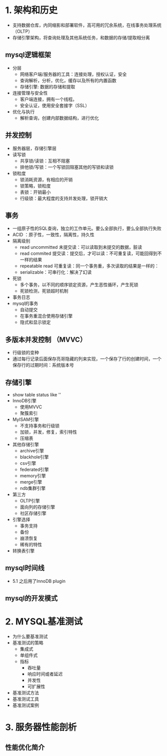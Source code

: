 

# 1. 架构和历史
- 支持数据仓库，内同缩影和部署软件，高可用的冗余系统，在线事务处理系统（OLTP）
- 存储引擎架构，将查询处理及其他系统任务，和数据的存储/提取相分离
## mysql逻辑框架
- 分层
  - 网络客户端/服务器的工具：连接处理，授权认证，安全
  - 查询解析，分析，优化，缓存以及所有的内置函数
  - 存储引擎: 数据的存储和提取
- 连接管理与安全性
  - 客户端连接，拥有一个线程。
  - 安全认证，使用安全套接字（SSL）
- 优化与执行
  - 解析查询，创建内部数据结构，进行优化

## 并发控制
- 服务器层，存储引擎层
- 读写锁
  - 共享锁/读锁：互相不阻塞
  - 排他锁/写锁：一个写锁回阻塞其他的写锁和读锁
- 锁粒度
  - 锁消耗资源，有相应的开销
  - 锁策略，锁粒度
  - 表锁：开销最小
  - 行级锁：最大程度的支持并发处理，锁开销大

## 事务
- 一组原子性的SQL查询，独立的工作单元。要么全部执行，要么全部执行失败
- ACID ：原子性，一致性，隔离性，持久性
- 隔离级别
  - read uncommitted 未提交读：可以读取到未提交的数据，脏读
  - read commited 提交读：提交后，才可以读：不可重复读，可能回得到不一样的结果
  - repeatable read 可重复读：同一个事务重，多次读取的结果是一样的：
  - serializable：可串行化：解决了幻读
- 死锁
  - 多个事务，以不同的顺序锁定资源，产生恶性循环，产生死锁
  -  死锁检测，死锁超时机制
-  事务日志
- mysql的事务
  - 自动提交
  - 在事务重混合使用存储引擎
  - 隐式和显示锁定

## 多版本并发控制 （MVVC）
- 行级锁的变种
- 通过每行记录后面保存亮哥隐藏的列来实现，一个保存了行的创建时间，一个保存行的过期时间：系统版本号

## 存储引擎
- show table status like ''
- InnoDB引擎
  - 使用MVVC
  - 聚簇索引
- MyISAM引擎
  - 不支持事务和行级锁
  - 加锁，并发，修复，索引特性
  - 压缩表
- 其他存储引擎
  - archive引擎
  - blackhole引擎
  - csv引擎
  - federated引擎
  - memory引擎
  - merge引擎
  - ndb集群引擎
- 第三方
  - OLTP引擎
  - 面向列的存储引擎
  - 社区存储引擎
- 引擎选择
  - 事务支持
  - 备份
  - 崩溃恢复
  - 稀有的特性
- 转换表引擎
## mysql时间线
- 5.1 之后用了InnoDB plugin

## mysql的开发模式

# 2. MYSQL基准测试

- 为什么要基准测试
- 基准测试的策略
  - 集成式
  - 单组件式
  - 指标
    - 吞吐量
    - 响应时间或者延迟
    - 并发性
    - 可扩展性
- 基准测试方法
- 基准测试工具
- 基准测试案例


# 3. 服务器性能剖析

## 性能优化简介











